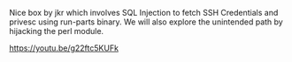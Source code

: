Nice box by jkr which involves SQL Injection to fetch SSH Credentials and privesc using run-parts binary. We will also explore the unintended path by hijacking the perl module.

https://youtu.be/g22ftc5KUFk
